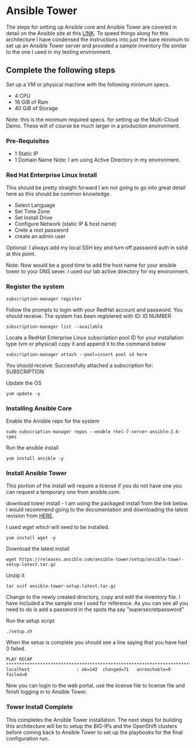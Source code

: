 # Ansible Tower

The steps for setting up Ansible core and Ansible Tower are covered in detail on the Ansible site at this [LINK](https://docs.ansible.com/ "Ansible Documentation Page"). To speed things along for this architecture I have condensed the instructions into just the bare minimum to set up an Ansible Tower server and provided a sample inventory file similar to the one I used in my testing environment.

## Complete the following steps
Set up a VM or physical machine with the following minimum specs.

- 4 CPU
- 16 GiB of Ram
- 40 GiB of Storage

Note: this is the minimum required specs. for setting up the Multi-Cloud Demo.  These will of course be much larger in a production environment.

### Pre-Requisites 
- 1 Static IP
- 1 Domain Name 
Note: I am using Active Directory in my environment.

### Red Hat Enterprise Linux Install

This should be pretty straight forward I am not going to go into great detail here as this should be common knowledge.

- Select Language
- Set Time Zone
- Set Install Drive
- Configure Network (static IP & host name)
- Crete a root password
- create an admin user

Optional: I always add my local SSH key and turn off password auth in sshd at this point.

Note: Now would be a good time to add the host name for your ansible tower to your DNS sever. I used our lab active directory for my environment.

### Register the system

```
subscription-manager register
```

Follow the prompts to login with your RedHat account and password. 
You should receive: The system has been registered with ID: ID NUMBER

```
subscription-manager list --available
```

Locate a RedHat Enterprise Linux subscription pool ID for your installation type (vm or physical) copy it and append it to the command below

```
subscription-manager attach --pool=insert pool id here
```

You should receive:  Successfully attached a subscription for: SUBSCRIPTION

Update the OS

```
yum update -y
```

### Installing Ansible Core

Enable the Anisble repo for the system

```
sudo subscription-manager repos --enable rhel-7-server-ansible-2.6-rpms
```
Run the ansible install

```
yum install ansible -y
```

### Install Ansible Tower

This portion of the install will require a license if you do not have one you can request a temporary one from ansible.com.

download tower install - I am using the packaged install from the link below.  I would recommend going to the documentation and downloading the latest revision from [HERE](https://docs.ansible.com/ansible-tower/latest/html/quickinstall/download_tower.html#download-the-tower-installation-program "Download the Tower Installation Program"). 

I used wget which will need to be installed.

```
yum install wget -y
```

Download the latest install

```
wget https://releases.ansible.com/ansible-tower/setup/ansible-tower-setup-latest.tar.gz
```
Unzip it

```
tar xvzf ansible-tower-setup-latest.tar.gz
```
Change to the newly created directory, copy and edit the inventory file. I have included a the sample one I used for reference. As you can see all you need to do is add a password in the spots tha say "supersecretpassword"

Run the setup script

```
./setup.sh
```

When the setup is complete you should see a line saying that you have had 0 failed. 
```
PLAY RECAP ******************************************************************************************
localhost                  : ok=142  changed=71   unreachable=0    failed=0
```
Now you can login to the web portal, use the license file to license file and finish logging in to Ansible Tower.

### Tower Install Complete

This completes the Ansible Tower installation. The next steps for building this architecture will be to setup the BIG-IPs and the OpenShift clusters before coming back to Ansible Tower to set up the playbooks for the final configuration run.











    